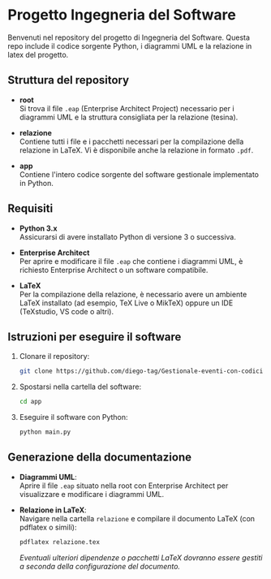 # Progetto Ingegneria del Software

Benvenuti nel repository del progetto di Ingegneria del Software. Questa repo include il codice sorgente Python, i diagrammi UML e la relazione in latex del progetto.

## Struttura del repository

- **root**  
  Si trova il file `.eap` (Enterprise Architect Project) necessario per i diagrammi UML e la struttura consigliata per la relazione (tesina).

- **relazione**  
  Contiene tutti i file e i pacchetti necessari per la compilazione della relazione in LaTeX. Vi è disponibile anche la relazione in formato `.pdf`.

- **app**  
  Contiene l'intero codice sorgente del software gestionale implementato in Python.
  
## Requisiti

- **Python 3.x**  
  Assicurarsi di avere installato Python di versione 3 o successiva.

- **Enterprise Architect**  
  Per aprire e modificare il file `.eap` che contiene i diagrammi UML, è richiesto Enterprise Architect o un software compatibile.

- **LaTeX**  
  Per la compilazione della relazione, è necessario avere un ambiente LaTeX installato (ad esempio, TeX Live o MikTeX) oppure un IDE (TeXstudio, VS code o altri).

## Istruzioni per eseguire il software

1. Clonare il repository:
   ```bash
   git clone https://github.com/diego-tag/Gestionale-eventi-con-codici-QR.git
   ```
2. Spostarsi nella cartella del software:
   ```bash
   cd app
   ```
3. Eseguire il software con Python:
   ```bash
   python main.py
   ```

## Generazione della documentazione

- **Diagrammi UML**:  
  Aprire il file `.eap` situato nella root con Enterprise Architect per visualizzare e modificare i diagrammi UML.

- **Relazione in LaTeX**:  
  Navigare nella cartella `relazione` e compilare il documento LaTeX (con pdflatex o simili):
  ```bash
  pdflatex relazione.tex
  ```
  *Eventuali ulteriori dipendenze o pacchetti LaTeX dovranno essere gestiti a seconda della configurazione del documento.*
